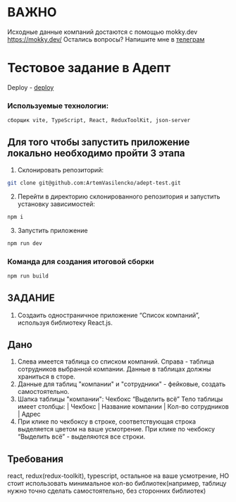 # ВАЖНО
Исходные данные компаний достаются с помощью mokky.dev https://mokky.dev/
Остались вопросы? Напишите мне в [телеграм](https://t.me/freddypopa1)



# Тестовое задание в Адепт

Deploy - [deploy](https://artemvasilencko.github.io/adept-test/)

### Используемые технологии:

```
сборщик vite, TypeScript, React, ReduxToolKit, json-server
```

## Для того чтобы запустить приложение локально необходимо пройти 3 этапа

1. Склонировать репозиторий:

```sh 
git clone git@github.com:ArtemVasilencko/adept-test.git
```

2. Перейти в директорию склонированного репозитория и запустить установку зависимостей:

```sh
npm i
```

3. Запустить приложение

```sh
npm run dev
```

### Команда для создания итоговой сборки

```sh
npm run build
```

## ЗАДАНИЕ

1. Создаить одностраничное приложение “Список компаний”, используя библиотеку React.js.

## Дано 
1. Слева имеется таблица со списком компаний. Справа - таблица сотрудников выбранной компании. Данные в таблицах должны храниться в сторе.
2. Данные для таблиц "компании" и "сотрудники" - фейковые, создать самостоятельно.
3. Шапка таблицы "компании": Чекбокс “Выделить всё”
   Тело таблицы имеет столбцы: | Чекбокс | Название компании | Кол-во сотрудников | Адрес
4. При клике по чекбоксу в строке, соответствующая строка выделяется цветом на ваше усмотрение. При клике по чекбоксу “Выделить всё” - выделяются все строки.

## Требования 
react, redux(redux-toolkit), typescript, остальное на ваше усмотрение, НО стоит использовать минимальное кол-во библиотек(например, таблицу нужно точно сделать самостоятельно, без сторонних библиотек)




